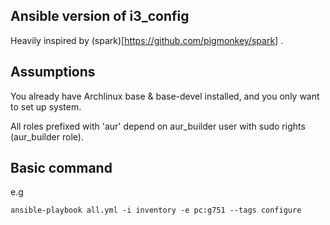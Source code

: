 ## Ansible version of i3\_config

Heavily inspired by (spark)[https://github.com/pigmonkey/spark] .

## Assumptions

You already have Archlinux base & base-devel installed, and you only want to set up system.


All roles prefixed with 'aur' depend on aur_builder user with sudo rights (aur_builder role).
## Basic command
e.g
```
ansible-playbook all.yml -i inventory -e pc:g751 --tags configure
```
